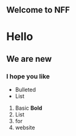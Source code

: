 ## Welcome to NFF
# Hello
## We are new
### I hope you like

- Bulleted
- List

1. Basic **Bold**
2. List
3. for 
4. website
